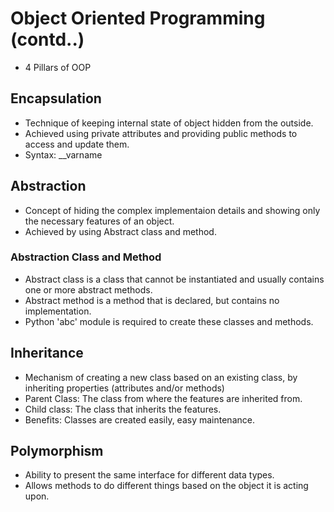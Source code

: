 # Object Oriented Programming (contd..)
- 4 Pillars of OOP

## Encapsulation
- Technique of keeping internal state of object hidden from the outside.
- Achieved using private attributes and providing public methods to access and update them.
- Syntax: __varname

## Abstraction
- Concept of hiding the complex implementaion details and showing only the necessary features of an object.
- Achieved by using Abstract class and method.

### Abstraction Class and Method
- Abstract class is a class that cannot be instantiated and usually contains one or more abstract methods.
- Abstract method is a method that is declared, but contains no implementation.
- Python 'abc' module is required to create these classes and methods.


## Inheritance
- Mechanism of creating a new class based on an existing class, by inheriting properties (attributes and/or methods)
- Parent Class: The class from where the features are inherited from.
- Child class: The class that inherits the features.
- Benefits: Classes are created easily, easy maintenance.


## Polymorphism
- Ability to present the same interface for different data types.
- Allows methods to do different things based on the object it is acting upon.
